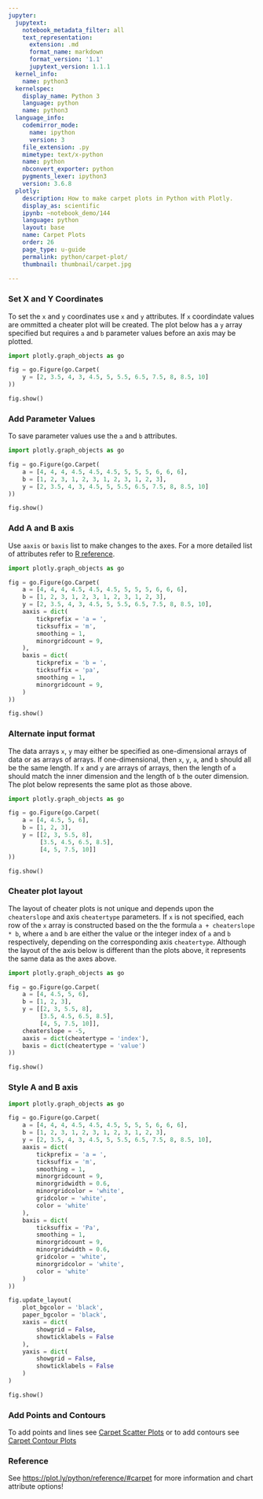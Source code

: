 ```yaml
---
jupyter:
  jupytext:
    notebook_metadata_filter: all
    text_representation:
      extension: .md
      format_name: markdown
      format_version: '1.1'
      jupytext_version: 1.1.1
  kernel_info:
    name: python3
  kernelspec:
    display_name: Python 3
    language: python
    name: python3
  language_info:
    codemirror_mode:
      name: ipython
      version: 3
    file_extension: .py
    mimetype: text/x-python
    name: python
    nbconvert_exporter: python
    pygments_lexer: ipython3
    version: 3.6.8
  plotly:
    description: How to make carpet plots in Python with Plotly.
    display_as: scientific
    ipynb: ~notebook_demo/144
    language: python
    layout: base
    name: Carpet Plots
    order: 26
    page_type: u-guide
    permalink: python/carpet-plot/
    thumbnail: thumbnail/carpet.jpg
    
---
```


<!-- #region -->
### Set X and Y Coordinates


To set the `x` and `y` coordinates use `x` and `y` attributes. If `x` coordindate values are ommitted a cheater plot will be created. The plot below has a `y` array specified but requires `a` and `b` parameter values before an axis may be plotted.
<!-- #endregion -->

```python
import plotly.graph_objects as go

fig = go.Figure(go.Carpet(
    y = [2, 3.5, 4, 3, 4.5, 5, 5.5, 6.5, 7.5, 8, 8.5, 10]
))

fig.show()
```

### Add Parameter Values

To save parameter values use the `a` and `b` attributes.

```python inputHidden=false outputHidden=false
import plotly.graph_objects as go

fig = go.Figure(go.Carpet(
    a = [4, 4, 4, 4.5, 4.5, 4.5, 5, 5, 5, 6, 6, 6],
    b = [1, 2, 3, 1, 2, 3, 1, 2, 3, 1, 2, 3],
    y = [2, 3.5, 4, 3, 4.5, 5, 5.5, 6.5, 7.5, 8, 8.5, 10]
))

fig.show()
```

### Add A and B axis

Use `aaxis` or `baxis` list to make changes to the axes. For a more detailed list of attributes refer to [R reference](https://plot.ly/r/reference/#carpet-aaxis).

```python inputHidden=false outputHidden=false
import plotly.graph_objects as go

fig = go.Figure(go.Carpet(
    a = [4, 4, 4, 4.5, 4.5, 4.5, 5, 5, 5, 6, 6, 6],
    b = [1, 2, 3, 1, 2, 3, 1, 2, 3, 1, 2, 3],
    y = [2, 3.5, 4, 3, 4.5, 5, 5.5, 6.5, 7.5, 8, 8.5, 10],
    aaxis = dict(
        tickprefix = 'a = ',
        ticksuffix = 'm',
        smoothing = 1,
        minorgridcount = 9,
    ),
    baxis = dict(
        tickprefix = 'b = ',
        ticksuffix = 'pa',
        smoothing = 1,
        minorgridcount = 9,
    )
))

fig.show()
```

### Alternate input format

The data arrays `x`, `y` may either be specified as one-dimensional arrays of data or as arrays of arrays. If one-dimensional, then `x`, `y`, `a`, and `b` should all be the same length. If `x` and `y` are arrays of arrays, then the length of `a` should match the inner dimension and the length of `b` the outer dimension. The plot below represents the same plot as those above.

```python
import plotly.graph_objects as go

fig = go.Figure(go.Carpet(
    a = [4, 4.5, 5, 6],
    b = [1, 2, 3],
    y = [[2, 3, 5.5, 8],
         [3.5, 4.5, 6.5, 8.5],
         [4, 5, 7.5, 10]]
))

fig.show()
```

### Cheater plot layout


The layout of cheater plots is not unique and depends upon the `cheaterslope` and axis `cheatertype` parameters. If `x` is not specified, each row of the `x` array is constructed based on the the formula `a + cheaterslope * b`, where `a` and `b` are either the value or the integer index of `a` and `b` respectively, depending on the corresponding axis `cheatertype`. Although the layout of the axis below is different than the plots above, it represents the same data as the axes above.

```python
import plotly.graph_objects as go

fig = go.Figure(go.Carpet(
    a = [4, 4.5, 5, 6],
    b = [1, 2, 3],
    y = [[2, 3, 5.5, 8],
         [3.5, 4.5, 6.5, 8.5],
         [4, 5, 7.5, 10]],
    cheaterslope = -5,
    aaxis = dict(cheatertype = 'index'),
    baxis = dict(cheatertype = 'value')
))

fig.show()
```

### Style A and B axis

```python inputHidden=false outputHidden=false
import plotly.graph_objects as go

fig = go.Figure(go.Carpet(
    a = [4, 4, 4, 4.5, 4.5, 4.5, 5, 5, 5, 6, 6, 6],
    b = [1, 2, 3, 1, 2, 3, 1, 2, 3, 1, 2, 3],
    y = [2, 3.5, 4, 3, 4.5, 5, 5.5, 6.5, 7.5, 8, 8.5, 10],
    aaxis = dict(
        tickprefix = 'a = ',
        ticksuffix = 'm',
        smoothing = 1,
        minorgridcount = 9,
        minorgridwidth = 0.6,
        minorgridcolor = 'white',
        gridcolor = 'white',
        color = 'white'
    ),
    baxis = dict(
        ticksuffix = 'Pa',
        smoothing = 1,
        minorgridcount = 9,
        minorgridwidth = 0.6,
        gridcolor = 'white',
        minorgridcolor = 'white',
        color = 'white'
    )
))

fig.update_layout(
    plot_bgcolor = 'black',
    paper_bgcolor = 'black',
    xaxis = dict(
        showgrid = False,
        showticklabels = False
    ),
    yaxis = dict(
        showgrid = False,
        showticklabels = False
    )
)

fig.show()
```

### Add Points and Contours

To add points and lines see [Carpet Scatter Plots](https://plot.ly/python/carpet-scatter) or to add contours see [Carpet Contour Plots](https://plot.ly/python/carpet-contour)


### Reference

See https://plot.ly/python/reference/#carpet for more information and chart attribute options!
